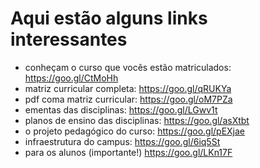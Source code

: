 # Aqui estão alguns links interessantes

* conheçam o curso que vocês estão matriculados: https://goo.gl/CtMoHh
* matriz curricular completa: https://goo.gl/qRUKYa
* pdf coma matriz curricular: https://goo.gl/oM7PZa
* ementas das disciplinas: https://goo.gl/LGwv1t
* planos de ensino das disciplinas: https://goo.gl/asXtbt
* o projeto pedagógico do curso: https://goo.gl/pEXjae
* infraestrutura do campus: https://goo.gl/6iq5St
* para os alunos (importante!) https://goo.gl/LKn17F